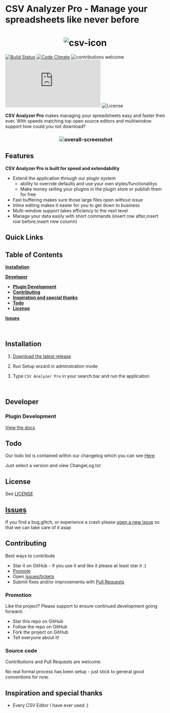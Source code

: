 # CSV Analyzer Pro - Manage your spreadsheets like never before

<h1 align="center">
  <img src="https://github.com/flaminggenius/CSVAnalyzerPro/blob/master/csv-icon.png" alt='csv-icon'>
</h1>

[![Build Status](https://travis-ci.org/flaminggenius/CSVAnalyzerPro.svg?branch=master)](https://travis-ci.org/flaminggenius/CSVAnalyzerPro)
[![Code Climate](https://codeclimate.com/github/flaminggenius/CSVAnalyzerPro/badges/gpa.svg)](https://codeclimate.com/github/flaminggenius/CSVAnalyzerPro)
![contributions welcome](https://img.shields.io/badge/contributions-welcome-brightgreen.svg?style=flat)
[![Total Downloads](http://deathcrow.altervista.org/update/downloadBadge.php)](https://github.com/flaminggenius/CSVAnalyzerPro)
![License](https://github.com/ellerbrock/open-source-badges/blob/master/badges/licence-gpl/gpl.png)

**CSV Analyzer Pro** makes managing your spreadsheets easy and faster then ever. With speeds matching top open source editors and multiwindow support how could you not download?

<h3 align="center">
  <img src="https://github.com/flaminggenius/CSVAnalyzerPro/blob/master/overall-screenshot.png" alt='overall-screenshot'>
</h3>

Features
--------

**CSV Analyzer Pro is built for speed and extendability**

* Extend the application through our plugin system
	* ability to override defaults and use your own styles/functionalitys
	* Make money selling your plugins in the plugin store or publish them for free
* Fast buffering makes sure those large files open without issue
* Inline editing makes it easier for you to get down to business
* Multi-window support takes efficiency to the next level
* Manage your data easily with short commands (insert row after,insert row before,insert new column)

Quick Links
-----------

Table of Contents
-----------------

[**Installation**](#installation)

[**Developer**](#developer)
* [**Plugin Development**](#api)
* [**Contributing**](#contributing)
* [**Inspiration and special thanks**](#inspiration-and-special-thanks)
* [**Todo**](#todo)
* [**License**](#license)

[**Issues**](#faq--troubleshooting)

<br />

<a name="installation"></a>
Installation
--------------------------

1. [Download the latest release](https://github.com/flaminggenius/CSVAnalyzerPro/releases)

2. Run Setup wizard in adminstration mode

3. Type `CSV Analyzer Pro` in your search bar and run the application

<br />

Developer
---------
<a name="api"></a>
### Plugin Development

[View the docs](https://github.com/flaminggenius/CSVAnalyzerPro/wiki)

Todo
----

Our todo list is contained within our changelog which you can see [Here](https://github.com/flaminggenius/CSVAnalyzerPro/tree/master/CAPBuilds)

Just select a version and view ChangeLog.txt

## License

See [LICENSE](https://github.com/flaminggenius/CSVAnalyzerPro/blob/master/LICENSE)

[Issues](https://github.com/flaminggenius/CSVAnalyzerPro/issues)
---------------------

If you find a bug,glitch, or experience a crash please [open a new issue](https://github.com/flaminggenius/CSVAnalyzerPro/issues) so that we can take care of it asap

Contributing
------------

Best ways to contribute
* Star it on GitHub - if you use it and like it please at least star it :)
* [Promote](#promotion)
* Open [issues/tickets](https://github.com/flaminggenius/CSVAnalyzerPro/issues)
* Submit fixes and/or improvements with [Pull Requests](#source-code)

### Promotion

Like the project? Please support to ensure continued development going forward:
* Star this repo on GitHub
* Follow the repo on GitHub
* Fork the project on GitHub
* Tell everyone about it!

### Source code

Contributions and Pull Requests are welcome.

No real formal process has been setup - just stick to general good conventions for now.

Inspiration and special thanks
------------------------------

* Every CSV Editor I have ever used :)
